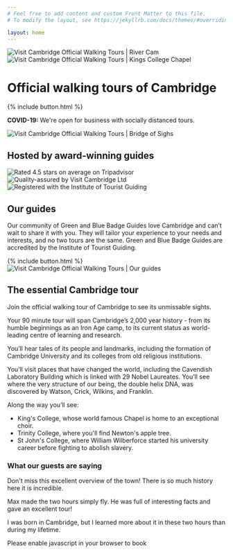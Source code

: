 ```yaml
---
# Feel free to add content and custom Front Matter to this file.
# To modify the layout, see https://jekyllrb.com/docs/themes/#overriding-theme-defaults

layout: home
---
```


<div id="atf">
	<div id="atf-wrapper">
		<img id="rc" class="profile-image" src="/assets/images/river-cam.jpg" loading="lazy" alt="Visit Cambridge Official Walking Tours | River Cam" title="Visit Cambridge Official Walking Tours | River Cam">
		<img id="kcc" class="profile-image" src="/assets/images/kings-college-chapel.jpg" loading="lazy" alt="Visit Cambridge Official Walking Tours | Kings College Chapel" title="Visit Cambridge Official Walking Tours | Kings College Chapel">
		<div id="atf-copy">
			<div id="key-messaging-container">
				<h1 class="key-messaging">Official walking tours of Cambridge</h1>
			</div>
			{% include button.html %}
			<p class="description primary-color"><b>COVID-19:</b> We're open for business with socially distanced tours.</p>
		</div>
		<div id="atf-images">
			<img id="bridge-of-sighs" class="profile-image" src="/assets/images/bridge-of-sighs.jpg" loading="eager" alt="Visit Cambridge Official Walking Tours | Bridge of Sighs" title="Visit Cambridge Official Walking Tours | Bridge of Sighs">
		</div>
	</div>
</div>

<div id="experts-container">
	<div id="experts-header"><h2>Hosted by award-winning guides</h2></div>
	<img class="iotg" src="/assets/images/ta.svg" loading="lazy" alt="Rated 4.5 stars on average on Tripadvisor" title="Rated 4.5 stars on average on Tripadvisor">
	<img class="vc-grey" src="/assets/images/vc-grey.svg" loading="lazy" alt="Quality-assured by Visit Cambridge Ltd" title="Quality-assured by Visit Cambridge Ltd">
	<img class="iotg" src="/assets/images/iotg.svg" loading="lazy" alt="Registered with the Institute of Tourist Guiding" title="Registered with the Institute of Tourist Guiding">
</div>

<div id="guides-container">
	<div id="guides-header"><h2>Our guides</h2></div>
	<div id="guides">
		<div class="profile">
			<p class="description">Our community of Green and Blue Badge Guides love Cambridge and can’t wait to share it with you. They will tailor your experience to your needs and interests, and no two tours are the same. Green and Blue Badge Guides are accredited by the Institute of Tourist Guiding.</p>
			{% include button.html %}
		</div>
		<img id="max" class="profile-image" src="/assets/images/max.jpg" alt="Visit Cambridge Official Walking Tours | Our guides" title="Visit Cambridge Official Walking Tours | Our guides">
	</div>
</div>

<div id="next-up-container">
	<div id="next-up-header"><h2>The essential Cambridge tour</h2></div>
	<div id="tour-container">
		<div id="tour-description">
			<p>Join the official walking tour of Cambridge to see its unmissable sights.</p>
			<p>Your 90 minute tour will span Cambridge’s 2,000 year history - from its humble beginnings as an Iron Age camp, to its current status as world-leading centre of learning and research.</p>
			<p>You’ll hear tales of its people and landmarks, including the formation of Cambridge University and its colleges from old religious institutions.</p>
			<p>You’ll visit places that have changed the world, including the Cavendish Laboratory Building which is linked with 29 Nobel Laureates. You’ll see where the very structure of our being, the double helix DNA, was discovered by Watson, Crick, Wilkins, and Franklin.</p>
			<p>Along the way you’ll see:</p>
			<ul>
				<li> King's College, whose world famous Chapel is home to an exceptional choir.</li>
			    <li> Trinity College, where you'll find Newton's apple tree.</li>
			    <li> St John's College, where William Wilberforce started his university career before fighting to abolish slavery.</li>
			</ul>
		</div>
	</div>
</div>

<div id="quote-container">
	<div id="quotes-header"><h3>What our guests are saying</h3></div>
	<div id="quote-1" class="quote">
		<p>Don't miss this excellent overview of the town! There is so much history here it is incredible.</p>
	</div>
	<div id="quote-2" class="quote">
		<p>Max made the two hours simply fly. He was full of interesting facts and gave an excellent tour!</p>
	</div>
	<div id="quote-3" class="quote">
		<p>I was born in Cambridge, but I learned more about it in these two hours than during my lifetime.</p>
	</div>
</div>

<div class="bokunWidget" data-src="https://widgets.bokun.io/online-sales/b2a94f77-29a2-4342-86ca-10ac40ad7626/experience-calendar/423944"></div>
<noscript>Please enable javascript in your browser to book</noscript>

<div style="width:100%; height: 120px;"></div>

<script>
	document.addEventListener('DOMContentLoaded', function() {

		window.smoothScroll = function(target) {
		    var scrollContainer = target;
		    do { //find scroll container
		        scrollContainer = scrollContainer.parentNode;
		        if (!scrollContainer) return;
		        scrollContainer.scrollTop += 1;
		    } while (scrollContainer.scrollTop == 0);

		    var targetY = 0;
		    do { //find the top of target relatively to the container
		        if (target == scrollContainer) break;
		        targetY += target.offsetTop;
		    } while (target = target.offsetParent);

		    scroll = function(c, a, b, i) {
		        i++; if (i > 30) return;
		        c.scrollTop = a + (b - a) / 30 * i;
		        setTimeout(function(){ scroll(c, a, b, i); }, 20);
		    }
		    // start scrolling
		    scroll(scrollContainer, scrollContainer.scrollTop, targetY, 0);
		}

		window.openBookingPortal = (function() {
			var opened = false;
			return function() {
		        if (!opened) {
		            opened = true;
		            var tag = document.createElement("script");
					tag.setAttribute("async", "");
					tag.setAttribute("defer", "");
					tag.src = "https://widgets.bokun.io/assets/javascripts/apps/build/BokunWidgetsLoader.js?bookingChannelUUID=b2a94f77-29a2-4342-86ca-10ac40ad7626";
					document.getElementsByTagName("head")[0].appendChild(tag);
		        }
		    };
		})();

	    var guides = document.getElementById('guides-header');
	    var guidesOffset = guides.getBoundingClientRect();
	    var triggerHeight = window.pageYOffset + guidesOffset.top + guidesOffset.height*.6;
		window.onscroll = function() {
		    if (window.pageYOffset > triggerHeight) {
		        openBookingPortal();
		    }
		}

	}, false);
</script>